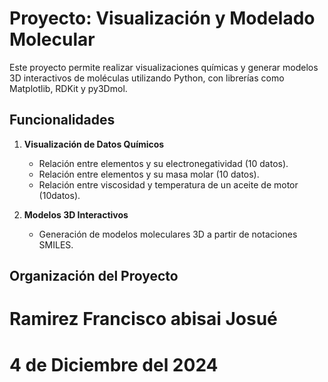 # Proyecto: Visualización y Modelado Molecular

Este proyecto permite realizar visualizaciones químicas y generar modelos 3D interactivos de moléculas utilizando Python, con librerías como Matplotlib, RDKit y py3Dmol.

## Funcionalidades

1. **Visualización de Datos Químicos**
   - Relación entre elementos y su electronegatividad (10 datos).
   - Relación entre elementos y su masa molar (10 datos).
   - Relación entre viscosidad y temperatura de un aceite de motor (10datos).

2. **Modelos 3D Interactivos**
   - Generación de modelos moleculares 3D a partir de notaciones SMILES.

## Organización del Proyecto
# Ramirez Francisco abisai Josué 
# 4 de Diciembre del 2024
